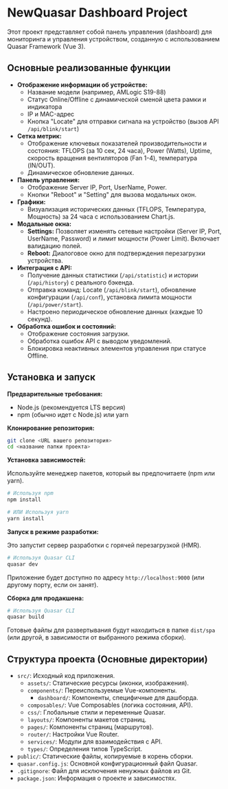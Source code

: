 # NewQuasar Dashboard Project

Этот проект представляет собой панель управления (dashboard) для мониторинга и управления устройством, созданную с использованием Quasar Framework (Vue 3).

## Основные реализованные функции

*   **Отображение информации об устройстве:**
    *   Название модели (например, AMLogic S19-88)
    *   Статус Online/Offline с динамической сменой цвета рамки и индикатора
    *   IP и MAC-адрес
    *   Кнопка "Locate" для отправки сигнала на устройство (вызов API `/api/blink/start`)
*   **Сетка метрик:**
    *   Отображение ключевых показателей производительности и состояния: TFLOPS (за 10 сек, 24 часа), Power (Watts), Uptime, скорость вращения вентиляторов (Fan 1-4), температура (IN/OUT).
    *   Динамическое обновление данных.
*   **Панель управления:**
    *   Отображение Server IP, Port, UserName, Power.
    *   Кнопки "Reboot" и "Setting" для вызова модальных окон.
*   **Графики:**
    *   Визуализация исторических данных (TFLOPS, Температура, Мощность) за 24 часа с использованием Chart.js.
*   **Модальные окна:**
    *   **Settings:** Позволяет изменять сетевые настройки (Server IP, Port, UserName, Password) и лимит мощности (Power Limit). Включает валидацию полей.
    *   **Reboot:** Диалоговое окно для подтверждения перезагрузки устройства.
*   **Интеграция с API:**
    *   Получение данных статистики (`/api/statistic`) и истории (`/api/history`) с реального бэкенда.
    *   Отправка команд: Locate (`/api/blink/start`), обновление конфигурации (`/api/conf`), установка лимита мощности (`/api/power/start`).
    *   Настроено периодическое обновление данных (каждые 10 секунд).
*   **Обработка ошибок и состояний:**
    *   Отображение состояния загрузки.
    *   Обработка ошибок API с выводом уведомлений.
    *   Блокировка неактивных элементов управления при статусе Offline.

## Установка и запуск

**Предварительные требования:**

*   Node.js (рекомендуется LTS версия)
*   npm (обычно идет с Node.js) или yarn

**Клонирование репозитория:**

```bash
git clone <URL вашего репозитория>
cd <название папки проекта>
```

**Установка зависимостей:**

Используйте менеджер пакетов, который вы предпочитаете (npm или yarn).

```bash
# Используя npm
npm install

# ИЛИ Используя yarn
yarn install
```

**Запуск в режиме разработки:**

Это запустит сервер разработки с горячей перезагрузкой (HMR).

```bash
# Используя Quasar CLI
quasar dev
```

Приложение будет доступно по адресу `http://localhost:9000` (или другому порту, если он занят).

**Сборка для продакшена:**

```bash
# Используя Quasar CLI
quasar build
```

Готовые файлы для развертывания будут находиться в папке `dist/spa` (или другой, в зависимости от выбранного режима сборки).

## Структура проекта (Основные директории)

*   `src/`: Исходный код приложения.
    *   `assets/`: Статические ресурсы (иконки, изображения).
    *   `components/`: Переиспользуемые Vue-компоненты.
        *   `dashboard/`: Компоненты, специфичные для дашборда.
    *   `composables/`: Vue Composables (логика состояния, API).
    *   `css/`: Глобальные стили и переменные Quasar.
    *   `layouts/`: Компоненты макетов страниц.
    *   `pages/`: Компоненты страниц (маршрутов).
    *   `router/`: Настройки Vue Router.
    *   `services/`: Модули для взаимодействия с API.
    *   `types/`: Определения типов TypeScript.
*   `public/`: Статические файлы, копируемые в корень сборки.
*   `quasar.config.js`: Основной конфигурационный файл Quasar.
*   `.gitignore`: Файл для исключения ненужных файлов из Git.
*   `package.json`: Информация о проекте и зависимостях.
